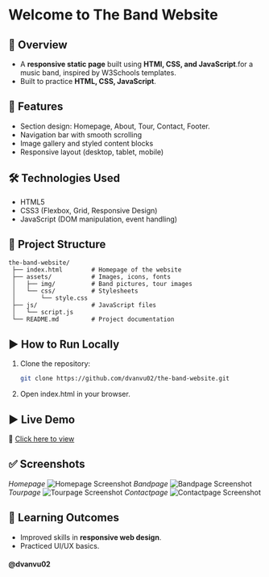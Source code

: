 # Welcome to The Band Website
## 📌 Overview
- A **responsive static page** built using **HTMl, CSS, and JavaScript**.for a music band, inspired by W3Schools templates.  
- Built to practice **HTML, CSS, JavaScript**.  
## 🎸 Features
- Section design: Homepage, About, Tour, Contact, Footer.
- Navigation bar with smooth scrolling
- Image gallery and styled content blocks  
- Responsive layout (desktop, tablet, mobile)  
## 🛠️ Technologies Used
- HTML5
- CSS3 (Flexbox, Grid, Responsive Design)
- JavaScript (DOM manipulation, event handling)
## 📂 Project Structure
```plaintext
the-band-website/
 ├── index.html        # Homepage of the website
 ├── assets/           # Images, icons, fonts
 │   ├── img/          # Band pictures, tour images
 │   └── css/          # Stylesheets
 │       └── style.css
 ├── js/               # JavaScript files
 │   └── script.js
 └── README.md         # Project documentation
```
## ▶️ How to Run Locally

1. Clone the repository:

   ```bash
   git clone https://github.com/dvanvu02/the-band-website.git


2. Open index.html in your browser. 


## ▶️ Live Demo
🔗 [Click here to view](https://dvanvu02.github.io/the-band-website/)
## ✅ Screenshots
_Homepage_
![Homepage Screenshot](https://github.com/dvanvu02/the-band-website/blob/main/demo-images/Homepage.png)
_Bandpage_
![Bandpage Screenshot](https://github.com/dvanvu02/the-band-website/blob/main/demo-images/Bandpage.png)
_Tourpage_
![Tourpage Screenshot](https://github.com/dvanvu02/the-band-website/blob/main/demo-images/Tourpage.png)
_Contactpage_
![Contactpage Screenshot](https://github.com/dvanvu02/the-band-website/blob/main/demo-images/Contactpage.png)
## 📖 Learning Outcomes
- Improved skills in **responsive web design**.    
- Practiced UI/UX basics.  
#### @dvanvu02
